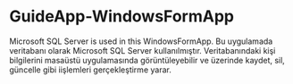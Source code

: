 # GuideApp-WindowsFormApp
Microsoft SQL Server is used in this WindowsFormApp.
Bu uygulamada veritabanı olarak Microsoft SQL Server kullanılmıştır. Veritabanındaki kişi bilgilerini masaüstü uygulamasında görüntüleyebilir ve üzerinde kaydet, sil, güncelle gibi iişlemleri gerçekleştirme yarar.
